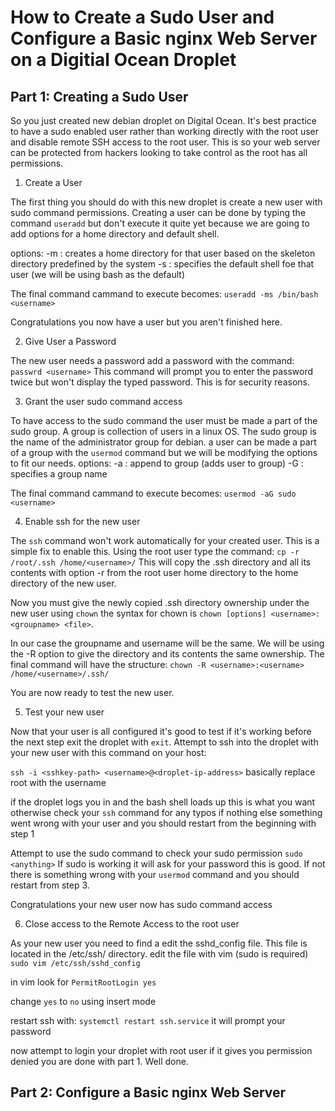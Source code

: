 # How to Create a Sudo User and Configure a Basic nginx Web Server on a Digitial Ocean Droplet
## Part 1: Creating a Sudo User
So you just created new debian droplet on Digital Ocean. It's best practice to have a sudo enabled user rather
than working directly with the root user and disable remote SSH access to the root user. This is so your web 
server can be protected from hackers looking to take control as the root has all permissions.

1. Create a User

The first thing you should do with this new droplet is create a new user with sudo command permissions.
Creating a user can be done by typing the command `useradd` but don't execute it quite yet because we are going 
to add options for a home directory and default shell.

options:
-m : creates a home directory for that user based on the skeleton directory predefined by the system
-s : specifies the default shell foe that user (we will be using bash as the default)

The final command cammand to execute becomes:
```useradd -ms /bin/bash <username>```

Congratulations you now have a user but you aren't finished here. 

2. Give User a Password
   
The new user needs a password
add a password with the command:
```passwrd <username>```
This command will prompt you to enter the password twice but won't display the typed password. 
This is for security reasons.

3. Grant the user sudo command access

To have access to the sudo command the user must be made a part of the sudo group.
A group is collection of users in a linux OS.
The sudo group is the name of the administrator group for debian.
a user can be made a part of a group with the `usermod` command 
but we will be modifying the options to fit our needs.
options:
-a : append to group (adds user to group)
-G : specifies a group name

The final command cammand to execute becomes:
```usermod -aG sudo <username>```

4. Enable ssh for the new user

The `ssh` command won't work automatically for your created user.
This is a simple fix to enable this.
Using the root user type the command:
```cp -r /root/.ssh /home/<username>/```
This will copy the .ssh directory and all its contents with option -r from the root user home directory to the
home directory of the new user.

Now you must give the newly copied .ssh directory ownership under the new user using `chown`
the syntax for chown is `chown [options] <username>:<groupname> <file>`.

In our case the groupname and username will be the same.
We will be using the -R option to give the directory and its contents the same ownership.
The final command will have the structure:
```chown -R <username>:<username> /home/<username>/.ssh/``` 

You are now ready to test the new user.

5. Test your new user

Now that your user is all configured it's good to test if it's working before the next step
exit the droplet with `exit`. Attempt to ssh into the droplet with your new user with this command on your host:

```ssh -i <sshkey-path> <username>@<droplet-ip-address>```
basically replace root with the username

if the droplet logs you in and the bash shell loads up this is what you want
otherwise check your `ssh` command for any typos
if nothing else something went wrong with your user and you should restart from the beginning with step 1

Attempt to use the sudo command to check your sudo permission
```sudo <anything>```
If sudo is working it will ask for your password this is good.
If not there is something wrong with your `usermod` command and you should restart from step 3.

Congratulations your new user now has sudo command access

6. Close access to the Remote Access to the root user

As your new user you need to find a edit the sshd_config file.
This file is located in the /etc/ssh/ directory.
edit the file with vim (sudo is required)
```sudo vim /etc/ssh/sshd_config```

in vim look for `PermitRootLogin yes`

change `yes` to `no` using insert mode

restart ssh with:
```systemctl restart ssh.service```
it will prompt your password

now attempt to login your droplet with root user
if it gives you permission denied you are done with part 1. Well done.

## Part 2: Configure a Basic nginx Web Server


